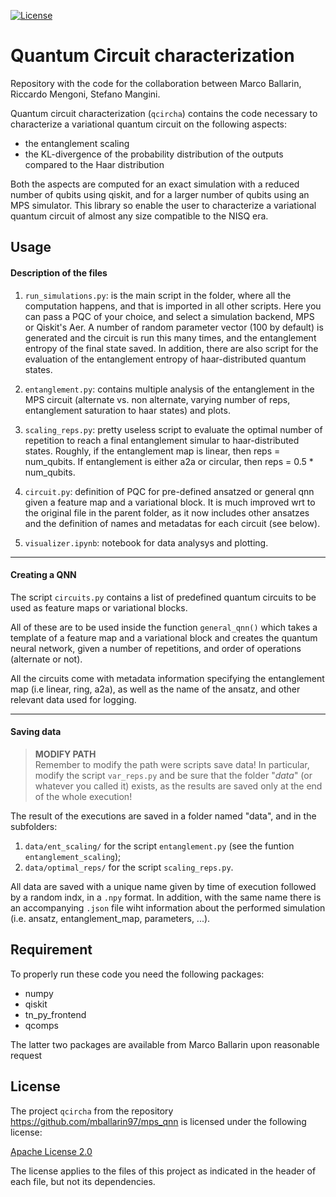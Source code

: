 [![License](https://img.shields.io/badge/License-Apache_2.0-blue.svg)](https://opensource.org/licenses/Apache-2.0)
# Quantum Circuit characterization

Repository with the code for the collaboration between Marco Ballarin, Riccardo Mengoni, Stefano Mangini.

Quantum circuit characterization (`qcircha`) contains the code necessary to characterize a variational quantum circuit
on the following aspects:

- the entanglement scaling
- the KL-divergence of the probability distribution of the outputs compared to the Haar distribution

Both the aspects are computed for an exact simulation with a reduced number of qubits using qiskit, and for a larger
number of qubits using an MPS simulator. This library so enable the user to characterize a variational quantum circuit
of almost any size compatible to the NISQ era.

## Usage

#### Description of the files
1. `run_simulations.py`: is the main script in the folder, where all the computation happens, and that is imported in all other scripts. Here you can pass a PQC of your choice, and select a simulation backend, MPS or Qiskit's Aer. A number of random parameter vector (100 by default) is generated and the circuit is run this many times, and the entanglement entropy of the final state saved. In addition, there are also script for the evaluation of the entanglement entropy of haar-distributed quantum states. 

2. `entanglement.py`: contains multiple analysis of the entanglement in the MPS circuit (alternate vs. non alternate, varying number of reps, entanglement saturation to haar states) and plots.

3. `scaling_reps.py`: pretty useless script to evaluate the optimal number of repetition to reach a final entanglement simular to haar-distributed states. Roughly, if the entanglement map is linear, then reps = num_qubits. If entanglement is either a2a or circular, then reps = 0.5 * num_qubits.

4. `circuit.py`: definition of PQC for pre-defined ansatzed or general qnn given a feature map and a variational block. It is much improved wrt to the original file in the parent folder, as it now includes other ansatzes and the definition of names and metadatas for each circuit (see below).

5. `visualizer.ipynb`: notebook for data analysys and plotting.  

---  


#### Creating a QNN
The script `circuits.py` contains a list of predefined quantum circuits to be used as feature maps or variational blocks. 

All of these are to be used inside the function `general_qnn()` which takes a template of a feature map and a variational block and creates the quantum neural network, given a number of repetitions, and order of operations (alternate or not).  

All the circuits come with metadata information specifying the entanglement map (i.e linear, ring, a2a), as well as the name of the ansatz, and other relevant data used for logging.  

---  


#### Saving data
> **MODIFY PATH**  
Remember to modify the path were scripts save data! In particular, modify the script `var_reps.py` and be sure that the folder "*data*" (or whatever you called it) exists, as the results are saved only at the end of the whole execution!

The result of the executions are saved in a folder named "data", and in the subfolders:
1. `data/ent_scaling/` for the script `entanglement.py` (see the funtion `entanglement_scaling`);
2. `data/optimal_reps/` for the script `scaling_reps.py`.

All data are saved with a unique name given by time of execution followed by a random indx, in a `.npy` format. In addition, with the same name there is an accompanying `.json` file wiht information about the performed simulation (i.e. ansatz, entanglement_map,  parameters, ...).


## Requirement

To properly run these code you need the following packages:

- numpy
- qiskit
- tn_py_frontend
- qcomps

The latter two packages are available from Marco Ballarin upon reasonable request

## License

The project `qcircha` from the repository https://github.com/mballarin97/mps_qnn
is licensed under the following license:

[Apache License 2.0](LICENSE)

The license applies to the files of this project as indicated
in the header of each file, but not its dependencies.